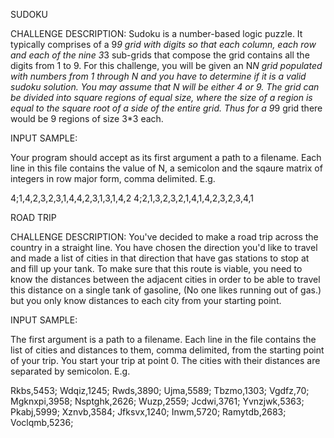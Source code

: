 SUDOKU

CHALLENGE DESCRIPTION:
Sudoku is a number-based logic puzzle. It typically comprises of a 9*9 grid with digits so that each column, each row and each of the nine 3*3 sub-grids that compose the grid contains all the digits from 1 to 9. For this challenge, you will be given an N*N grid populated with numbers from 1 through N and you have to determine if it is a valid sudoku solution. You may assume that N will be either 4 or 9. The grid can be divided into square regions of equal size, where the size of a region is equal to the square root of a side of the entire grid. Thus for a 9*9 grid there would be 9 regions of size 3*3 each.

INPUT SAMPLE:

Your program should accept as its first argument a path to a filename. Each line in this file contains the value of N, a semicolon and the sqaure matrix of integers in row major form, comma delimited. E.g.

4;1,4,2,3,2,3,1,4,4,2,3,1,3,1,4,2
4;2,1,3,2,3,2,1,4,1,4,2,3,2,3,4,1


ROAD TRIP

CHALLENGE DESCRIPTION:
You've decided to make a road trip across the country in a straight line. You have chosen the direction you'd like to travel and made a list of cities in that direction that have gas stations to stop at and fill up your tank. To make sure that this route is viable, you need to know the distances between the adjacent cities in order to be able to travel this distance on a single tank of gasoline, (No one likes running out of gas.) but you only know distances to each city from your starting point.

INPUT SAMPLE:

The first argument is a path to a filename. Each line in the file contains the list of cities and distances to them, comma delimited, from the starting point of your trip. You start your trip at point 0. The cities with their distances are separated by semicolon. E.g.

Rkbs,5453; Wdqiz,1245; Rwds,3890; Ujma,5589; Tbzmo,1303;
Vgdfz,70; Mgknxpi,3958; Nsptghk,2626; Wuzp,2559; Jcdwi,3761;
Yvnzjwk,5363; Pkabj,5999; Xznvb,3584; Jfksvx,1240; Inwm,5720;
Ramytdb,2683; Voclqmb,5236;
